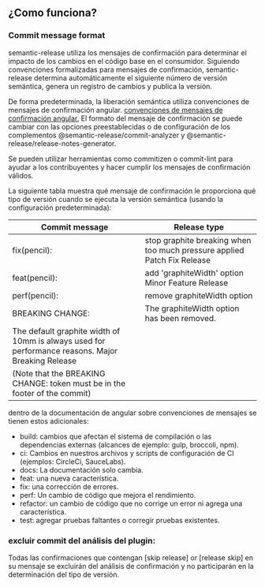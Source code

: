 ## ¿Como funciona?
### Commit message format
semantic-release utiliza los mensajes de confirmación para determinar el impacto de los cambios en el código base en el consumidor. Siguiendo convenciones formalizadas para mensajes de confirmación, semantic-release determina automáticamente el siguiente número de versión semántica, genera un registro de cambios y publica la versión.

De forma predeterminada, la liberación semántica utiliza 
convenciones de mensajes de confirmación angular. [convenciones de mensajes de confirmación angular.](https://github.com/angular/angular/blob/main/CONTRIBUTING.md#-commit-message-format)
El formato del mensaje de confirmación se puede cambiar con las opciones preestablecidas o de configuración de los complementos @semantic-release/commit-analyzer y @semantic-release/release-notes-generator.

Se pueden utilizar herramientas como commitizen o commit-lint para ayudar a los contribuyentes y hacer cumplir los mensajes de confirmación válidos.

La siguiente tabla muestra qué mensaje de confirmación le proporciona qué tipo de versión cuando se ejecuta la versión semántica (usando la configuración predeterminada):

|Commit message	  |Release type                                                                    |
|-----------------|--------------------------------------------------------------------------------|
|fix(pencil):     |stop graphite breaking when too much pressure applied	Patch Fix Release      |
|feat(pencil):    |add 'graphiteWidth' option	Minor Feature Release                              |
|perf(pencil):    |remove graphiteWidth option                                                     |
|BREAKING CHANGE: |The graphiteWidth option has been removed.                                      |
|The default graphite width of 10mm is always used for performance reasons.	Major Breaking Release |
|(Note that the BREAKING CHANGE:  token must be in the footer of the commit)                       |

dentro de la documentación de angular sobre convenciones de mensajes se tienen estos adicionales:

- build: cambios que afectan el sistema de compilación o las dependencias externas (alcances de ejemplo: gulp, broccoli, npm).
- ci: Cambios en nuestros archivos y scripts de configuración de CI (ejemplos: CircleCi, SauceLabs).
- docs: La documentación solo cambia.
- feat: una nueva característica.
- fix: una corrección de errores.
- perf: Un cambio de código que mejora el rendimiento.
- refactor: un cambio de código que no corrige un error ni agrega una característica.
- test: agregar pruebas faltantes o corregir pruebas existentes.

### excluir commit del análisis del plugin:

Todas las confirmaciones que contengan [skip release] or [release skip] en su mensaje se excluirán del análisis de confirmación y no participarán en la determinación del tipo de versión.
